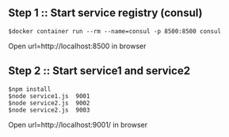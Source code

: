 ## Step 1 :: Start service registry (consul)
```
$docker container run --rm --name=consul -p 8500:8500 consul
```

Open url=http://localhost:8500 in browser

## Step 2 :: Start service1 and service2

```
$npm install
$node service1.js  9001
$node service2.js  9002
$node service2.js  9003
```

Open url=http://localhost:9001/ in browser

